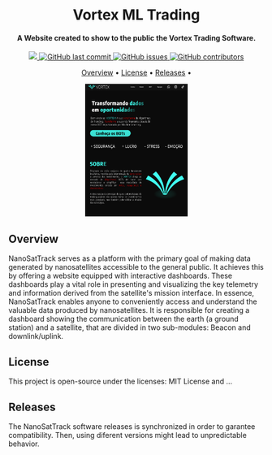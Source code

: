 <h1 align="center">
     Vortex ML Trading
    <br>
</h1>

<h4 align="center">A Website created to show to the public the Vortex Trading Software.</h4>

<p align="center">
    <a href="https://github.com/VortexMLTrading/Vortex_Front_End/#versioning">
        <img src="https://img.shields.io/badge/status-in%20development-red?style=for-the-badge">
    </a>
    <a href="https://github.com/VortexMLTrading/Vortex_Front_End/commits/master">
        <img alt="GitHub last commit" src="https://img.shields.io/github/last-commit/VortexMLTrading/Vortex_Front_End?style=for-the-badge">
    </a>
    <a href="https://github.com/VortexMLTrading/Vortex_Front_End/issues">
        <img alt="GitHub issues" src="https://img.shields.io/github/issues/VortexMLTrading/Vortex_Front_End?style=for-the-badge">
    </a>
    <a href="https://github.com/VortexMLTrading/Vortex_Front_End/graphs/contributors">
        <img alt="GitHub contributors" src="https://img.shields.io/github/contributors/VortexMLTrading/Vortex_Front_Endcolor=yellow&style=for-the-badge">
    </a>
</p>

<p align="center">
    <a href="#overview">Overview</a> •
    <a href="#license">License</a> •
    <a href="#releases">Releases</a> •
</p>

<p align="center" justify-content="center">
    <img width="40%" src="https://github.com/VortexMLTrading/Vortex_Front_End/blob/main/vortex_front_end_test/src/assets/img_exemplo.png">
</p>

## Overview

NanoSatTrack serves as a platform with the primary goal of making data generated by nanosatellites accessible to the general public. It achieves this by offering a website equipped with interactive dashboards. These dashboards play a vital role in presenting and visualizing the key telemetry and information derived from the satellite's mission interface. In essence, NanoSatTrack enables anyone to conveniently access and understand the valuable data produced by nanosatellites.
It is responsible for creating a dashboard showing the communication between the earth (a ground station) and a satellite, that are divided in two sub-modules: Beacon and downlink/uplink.

## License

This project is open-source under the licenses: MIT License and ...

## Releases

The NanoSatTrack software releases is synchronized in order to garantee compatibility. Then, using diferent versions might lead to unpredictable behavior.
